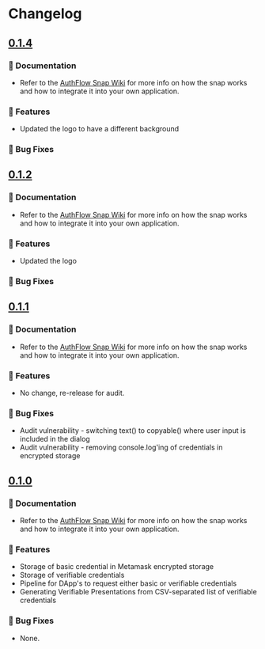 # Changelog

## [0.1.4](https://github.com/tuum-tech/authflow-snap/compare/v0.1.2...v0.1.4)

### :page_with_curl: Documentation

- Refer to the [AuthFlow Snap Wiki](https://github.com/tuum-tech/authflow-snap/wiki) for more info on how the snap works and how to integrate it into your own application.

### :rocket: Features

- Updated the logo to have a different background

### :bug: Bug Fixes

## [0.1.2](https://github.com/tuum-tech/authflow-snap/compare/v0.1.1...v0.1.2)

### :page_with_curl: Documentation

- Refer to the [AuthFlow Snap Wiki](https://github.com/tuum-tech/authflow-snap/wiki) for more info on how the snap works and how to integrate it into your own application.

### :rocket: Features

- Updated the logo

### :bug: Bug Fixes

## [0.1.1](https://github.com/tuum-tech/authflow-snap/compare/v0.1.0...v0.1.1)

### :page_with_curl: Documentation

- Refer to the [AuthFlow Snap Wiki](https://github.com/tuum-tech/authflow-snap/wiki) for more info on how the snap works and how to integrate it into your own application.

### :rocket: Features

- No change, re-release for audit.

### :bug: Bug Fixes

- Audit vulnerability - switching text() to copyable() where user input is included in the dialog
- Audit vulnerability - removing console.log'ing of credentials in encrypted storage

## [0.1.0](https://github.com/tuum-tech/authflow-snap/compare/v0.1.0...v0.1.0)

### :page_with_curl: Documentation

- Refer to the [AuthFlow Snap Wiki](https://github.com/tuum-tech/authflow-snap/wiki) for more info on how the snap works and how to integrate it into your own application.

### :rocket: Features

- Storage of basic credential in Metamask encrypted storage
- Storage of verifiable credentials
- Pipeline for DApp's to request either basic or verifiable credentials
- Generating Verifiable Presentations from CSV-separated list of verifiable credentials

### :bug: Bug Fixes

- None.
